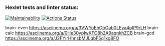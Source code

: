 ### Hexlet tests and linter status:
[![Maintainability](https://api.codeclimate.com/v1/badges/4b4bc4eeb45570239802/maintainability)](https://codeclimate.com/github/NataliKuznetsova/frontend-project-44/maintainability)
[![Actions Status](https://github.com/NataliKuznetsova/frontend-project-44/actions/workflows/hexlet-check.yml/badge.svg)](https://github.com/NataliKuznetsova/frontend-project-44/actions)

brain-even https://asciinema.org/a/3VWYoEhObOab0LEya4pIP9rLH
brain-calc https://asciinema.org/a/0He30ypIwKFO8h2A9aqnkhZCB
brain-gcd https://asciinema.org/a/J2FYjrHhnsbMJLqbF5q1xg8FO